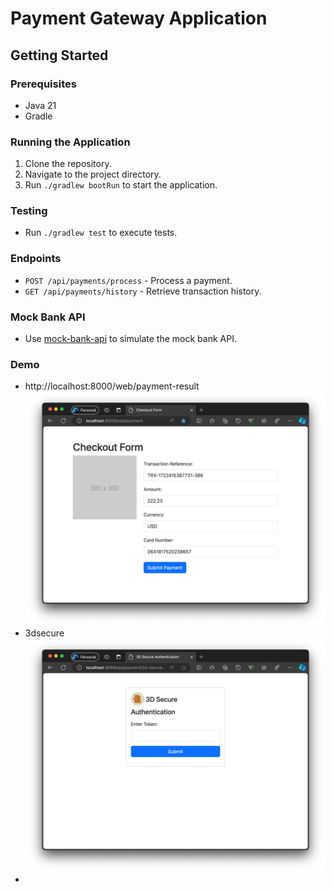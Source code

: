 # Payment Gateway Application

## Getting Started

### Prerequisites

- Java 21
- Gradle

### Running the Application

1. Clone the repository.
2. Navigate to the project directory.
3. Run `./gradlew bootRun` to start the application.

### Testing

- Run `./gradlew test` to execute tests.

### Endpoints

- `POST /api/payments/process` - Process a payment.
- `GET /api/payments/history` - Retrieve transaction history.

### Mock Bank API

- Use [mock-bank-api](https://github.com/yelrivadk/mock-bank-api) to simulate
  the mock bank API.

### Demo

- http://localhost:8000/web/payment-result
  ![Checkout](docs/payment.png)
- 3dsecure
  ![3dsecure](docs/3ds.png)
- 